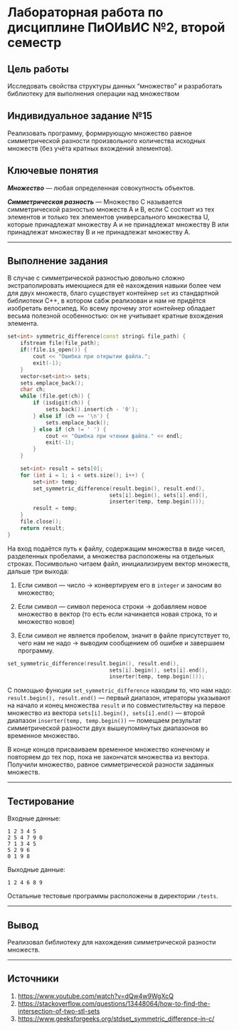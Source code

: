 # Лабораторная работа по дисциплине ПиОИвИС №2, второй семестр

## Цель работы

Исследовать свойства структуры данных “множество” и разработать библиотеку для выполнения операции над множеством

## Индивидуальное задание №15
Реализовать программу, формирующую множество равное симметрической разности произвольного количества исходных множеств (без учёта кратных вхождений элементов).
## Ключевые понятия

***Множество*** — любая определенная совокупность объектов.

***Симметрическая разность*** — Множество C называется симметрической разностью множеств A и B, если C состоит из тех элементов и только тех элементов универсального множества U, которые принадлежат множеству A и не принадлежат множеству B или принадлежат множеству B и не принадлежат множеству A.

---

## Выполнение задания
В случае с симметрической разностью довольно сложно экстраполировать имеющиеся для её нахождения навыки более чем для двух множеств, благо существует контейнер `set` из стандартной библиотеки C++, в котором сабж реализован и нам не придётся изобретать велосипед. Ко всему прочему этот контейнер обладает весьма полезной особенностью: он не учитывает кратные вхождения элемента.

```cpp
set<int> symmetric_difference(const string& file_path) {
    ifstream file(file_path);
    if(!file.is_open()) {
        cout << "Ошибка при открытии файла.";
        exit(-1);
    }
    vector<set<int>> sets;
    sets.emplace_back();
    char ch;
    while (file.get(ch)) {
        if (isdigit(ch)) {
            sets.back().insert(ch - '0');
        } else if (ch == '\n') { 
            sets.emplace_back();
        } else if (ch != ' ') {
            cout << "Ошибка при чтении файла." << endl;
            exit(-1);
        }
    }

    set<int> result = sets[0];
    for (int i = 1; i < sets.size(); i++) {
        set<int> temp;
        set_symmetric_difference(result.begin(), result.end(),
                                sets[i].begin(), sets[i].end(),
                                inserter(temp, temp.begin()));
        result = temp;
    }
    file.close();
    return result;
}
```
На вход подаётся путь к файлу, содержащим множества в виде чисел, разделенных пробелами, а множества расположены на отдельных строках. Посимвольно читаем файл, инициализируем вектор множеств, дальше три выхода:

1. Если символ —  число -> конвертируем его в `integer` и заносим во множество;

2. Если символ — символ переноса строки -> добавляем новое множество в вектор (то есть если начинается новая строка, то и множество новое)

3. Если символ не является пробелом, значит в файле присутствует то, чего нам не надо -> выводим сообщением об ошибке и завершаем программу.

```cpp
set_symmetric_difference(result.begin(), result.end(),
                                sets[i].begin(), sets[i].end(),
                                inserter(temp, temp.begin()));
```
С помощью функции `set_symmetric_difference` находим то, что нам надо:
`result.begin(), result.end()` — первый диапазон, итераторы указывают на начало и конец множества `result` и по совместительству на первое множество из вектора
`sets[i].begin(), sets[i].end()` — второй диапазон
`inserter(temp, temp.begin())` — помещаем результат симметрической разности двух вышеупомянутых диапазонов во временное множество.

В конце концов присваиваем временное множество конечному и повторяем до тех пор, пока не закончатся множества из вектора. Получили множество, равное симметрической разности заданных множеств.

---

## Тестирование

Входные данные:

```
1 2 3 4 5
2 5 4 7 9 0
7 1 3 4 5
5 2 9 6
0 1 9 8
```

Выходные данные:
```
1 2 4 6 8 9
```
Остальные тестовые программы расположены в директории `/tests`.

---

## Вывод
Реализовал библиотеку для нахождения симметрической разности множеств.

---

## Источники
1. https://www.youtube.com/watch?v=dQw4w9WgXcQ
2. https://stackoverflow.com/questions/13448064/how-to-find-the-intersection-of-two-stl-sets
3. https://www.geeksforgeeks.org/stdset_symmetric_difference-in-c/